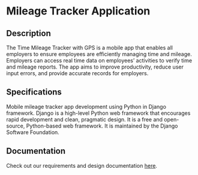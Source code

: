 # Mileage Tracker Application
## Description
The Time Mileage Tracker with GPS is a mobile app that enables all employers to ensure employees are efficiently managing time and mileage. Employers can access real time data on employees’ activities to verify time and mileage reports. The app aims to improve productivity, reduce user input errors, and provide accurate records for employers. 
## Specifications
Mobile mileage tracker app development using Python in Django framework. 
Django is a high-level Python web framework that encourages rapid development and clean, pragmatic design. It is a free and open-source, Python-based web framework. It is maintained by the Django Software Foundation.
## Documentation
Check out our requirements and design documentation [here](https://github.com/mileagettracker/Time-Mileage-Tracker/tree/main/Documentation).
